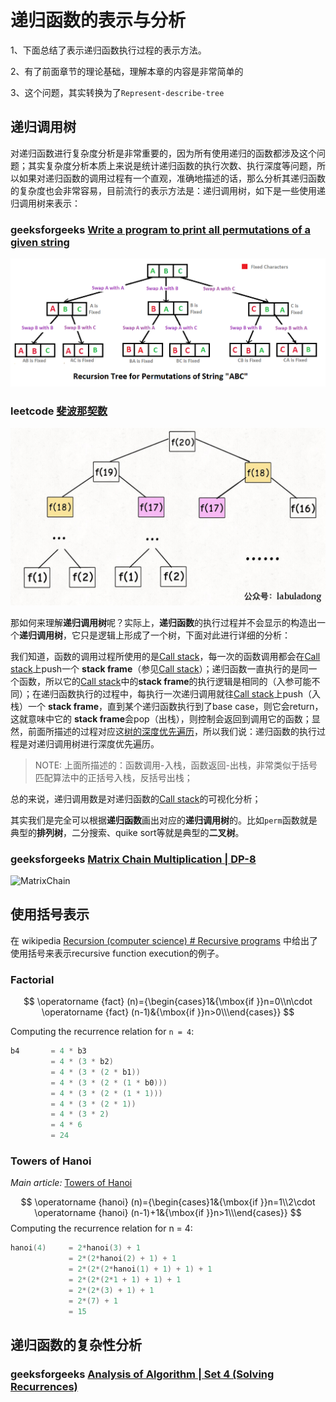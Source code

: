 # 递归函数的表示与分析

1、下面总结了表示递归函数执行过程的表示方法。

2、有了前面章节的理论基础，理解本章的内容是非常简单的

3、这个问题，其实转换为了`Represent-describe-tree`

## 递归调用树

对递归函数进行复杂度分析是非常重要的，因为所有使用递归的函数都涉及这个问题；其实复杂度分析本质上来说是统计递归函数的执行次数、执行深度等问题，所以如果对递归函数的调用过程有一个直观，准确地描述的话，那么分析其递归函数的复杂度也会非常容易，目前流行的表示方法是：递归调用树，如下是一些使用递归调用树来表示：

### geeksforgeeks [Write a program to print all permutations of a given string](https://www.geeksforgeeks.org/write-a-c-program-to-print-all-permutations-of-a-given-string/)

[![NewPermutation](./NewPermutation.gif)](https://media.geeksforgeeks.org/wp-content/cdn-uploads/NewPermutation.gif)

###  leetcode [斐波那契数](https://leetcode-cn.com/problems/fibonacci-number/) 

 ![fibtree](./Fibonacci.jpg) 

那如何来理解**递归调用树**呢？实际上，**递归函数**的执行过程并不会显示的构造出一个**递归调用树**，它只是逻辑上形成了一个树，下面对此进行详细的分析：

我们知道，函数的调用过程所使用的是[Call stack](https://en.wikipedia.org/wiki/Call_stack)，每一次的函数调用都会在[Call stack](https://en.wikipedia.org/wiki/Call_stack)上push一个  **stack frame**（参见[Call stack](https://en.wikipedia.org/wiki/Call_stack)）；递归函数一直执行的是同一个函数，所以它的[Call stack](https://en.wikipedia.org/wiki/Call_stack)中的**stack frame**的执行逻辑是相同的（入参可能不同）；在递归函数执行的过程中，每执行一次递归调用就往[Call stack](https://en.wikipedia.org/wiki/Call_stack)上push（入栈）一个  **stack frame**，直到某个递归函数执行到了base case，则它会return，这就意味中它的  **stack frame**会pop（出栈），则控制会返回到调用它的函数；显然，前面所描述的过程对应这[树的深度优先遍历](https://en.wikipedia.org/wiki/Tree_traversal)，所以我们说：递归函数的执行过程是对递归调用树进行深度优先遍历。

> NOTE: 上面所描述的：函数调用-入栈，函数返回-出栈，非常类似于括号匹配算法中的正括号入栈，反括号出栈；

总的来说，递归调用数是对递归函数的[Call stack](https://en.wikipedia.org/wiki/Call_stack)的可视化分析；

其实我们是完全可以根据**递归函数**画出对应的**递归调用树**的。比如`perm`函数就是典型的**排列树**，二分搜索、quike sort等就是典型的**二叉树**。



### geeksforgeeks [Matrix Chain Multiplication | DP-8](https://www.geeksforgeeks.org/matrix-chain-multiplication-dp-8/)



![MatrixChain](./matrixchainmultiplication.png) 





## 使用括号表示

在 wikipedia [Recursion (computer science) # Recursive programs](https://en.wikipedia.org/wiki/Recursion_(computer_science)#Recursive_programs) 中给出了使用括号来表示recursive function execution的例子。

### Factorial

$$
\operatorname {fact} (n)={\begin{cases}1&{\mbox{if }}n=0\\n\cdot \operatorname {fact} (n-1)&{\mbox{if }}n>0\\\end{cases}}
$$



Computing the recurrence relation for `n = 4`:

```C++
b4       = 4 * b3         
         = 4 * (3 * b2)
         = 4 * (3 * (2 * b1))
         = 4 * (3 * (2 * (1 * b0)))
         = 4 * (3 * (2 * (1 * 1)))
         = 4 * (3 * (2 * 1))
         = 4 * (3 * 2)
         = 4 * 6
         = 24
```
### Towers of Hanoi

*Main article:* [Towers of Hanoi](https://en.wikipedia.org/wiki/Towers_of_Hanoi)


$$
\operatorname {hanoi} (n)={\begin{cases}1&{\mbox{if }}n=1\\2\cdot \operatorname {hanoi} (n-1)+1&{\mbox{if }}n>1\\\end{cases}}
$$
Computing the recurrence relation for n = 4:


```C++
hanoi(4)     = 2*hanoi(3) + 1
             = 2*(2*hanoi(2) + 1) + 1
             = 2*(2*(2*hanoi(1) + 1) + 1) + 1
             = 2*(2*(2*1 + 1) + 1) + 1
             = 2*(2*(3) + 1) + 1
             = 2*(7) + 1
             = 15
```



## 递归函数的复杂性分析

### geeksforgeeks [Analysis of Algorithm | Set 4 (Solving Recurrences)](https://www.geeksforgeeks.org/analysis-algorithm-set-4-master-method-solving-recurrences/)


